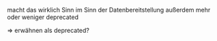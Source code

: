 macht das wirklich Sinn im Sinn der Datenbereitstellung 
außerdem mehr oder weniger deprecated

=> erwähnen als deprecated?


